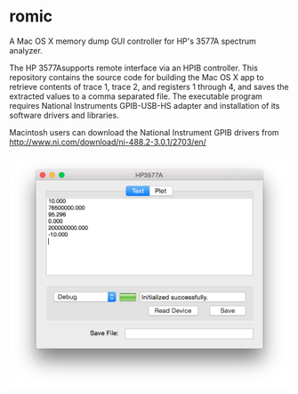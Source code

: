 # romic
A Mac OS X memory dump GUI controller for HP's 3577A spectrum analyzer.

The HP 3577Asupports remote interface via an HPIB controller. This repository contains the source code for building the Mac OS X app to retrieve contents of trace 1, trace 2, and registers 1 through 4, and saves the extracted values to a comma separated file. The executable program requires National Instruments GPIB-USB-HS adapter and installation of its software drivers and libraries.

Macintosh users can download the National Instrument GPIB drivers from http://www.ni.com/download/ni-488.2-3.0.1/2703/en/


![Debug mode screenshot](/screenshots/debugMode.png)

